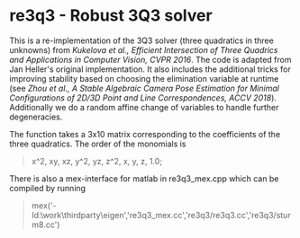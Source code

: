 # re3q3 - Robust 3Q3 solver
This is a re-implementation of the 3Q3 solver (three quadratics in three unknowns) from *Kukelova et al., Efficient Intersection of Three Quadrics and Applications in Computer Vision,  CVPR 2016*. The code is adapted from Jan Heller's original implementation. It also includes the additional tricks for improving stability based on choosing the elimination variable at runtime (see *Zhou et al., A Stable Algebraic Camera Pose Estimation for Minimal Configurations of 2D/3D Point and Line Correspondences, ACCV 2018*). Additionally we do a random affine change of variables to handle further degeneracies.

The function takes a 3x10 matrix corresponding to the coefficients of the three quadratics. The order of the monomials is
> x^2, xy, xz, y^2, yz, z^2, x, y, z, 1.0;

There is also a mex-interface for matlab in re3q3_mex.cpp which can be compiled by running
> mex('-Id:\work\thirdparty\eigen\','re3q3_mex.cc','re3q3/re3q3.cc','re3q3/sturm8.cc')


